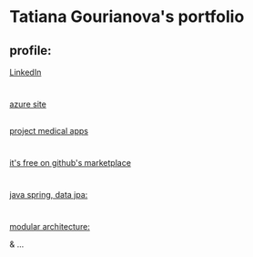 # Tatiana Gourianova's portfolio

## profile:
[LinkedIn](https://www.linkedin.com/in/tatiana-gourianova)
#

[azure site](https://tasktranslate.azurewebsites.net/)
 ##

[project medical apps](https://play.google.com/store/apps/details?id=com.treatment.binocularvision.way)

#
 [it's free on github's marketplace](https://github.com/marketplace/binocularvisionraces)

#
 [java spring, data jpa:](https://github.com/DanyaTania/BinocularVision5)

#
 [modular architecture:](https://github.com/Tatiana-Gourianova/MonitorSensors2)
 
 
&  ...
  

